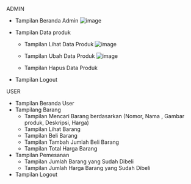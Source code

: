 ADMIN
- Tampilan Beranda Admin
    ![image](https://github.com/A2-Kelompok-1/project-akhir-web/assets/119858991/3c81578b-647b-480c-8a60-68ca67b21a0e)

- Tampilan Data produk
    - Tampilan Lihat Data Produk
      ![image](https://github.com/A2-Kelompok-1/project-akhir-web/assets/119858991/d64fd239-7803-4b30-afee-09e31cd6c105)

    - Tampilan Ubah Data Produk
        ![image](https://github.com/A2-Kelompok-1/project-akhir-web/assets/119858991/9430b9af-d3a9-4a23-9f25-e03ac9f2e74b)

    - Tampilan Hapus Data Produk
        
- Tampilan Logout

USER
- Tampilan Beranda User
- Tampilang Barang 
   - Tampilan Mencari Barang berdasarkan (Nomor, Nama , Gambar produk, Deskripsi, Harga)
   - Tampilan Lihat Barang
   - Tampilan Beli Barang
   - Tampilan Tambah Jumlah Beli Barang
   - Tampilan Total Harga Barang
- Tampilan Pemesanan
   - Tampilan Jumlah Barang yang Sudah Dibeli
   - Tampilan Jumlah Harga Barang yang Sudah Dibeli
- Tampilan Logout
